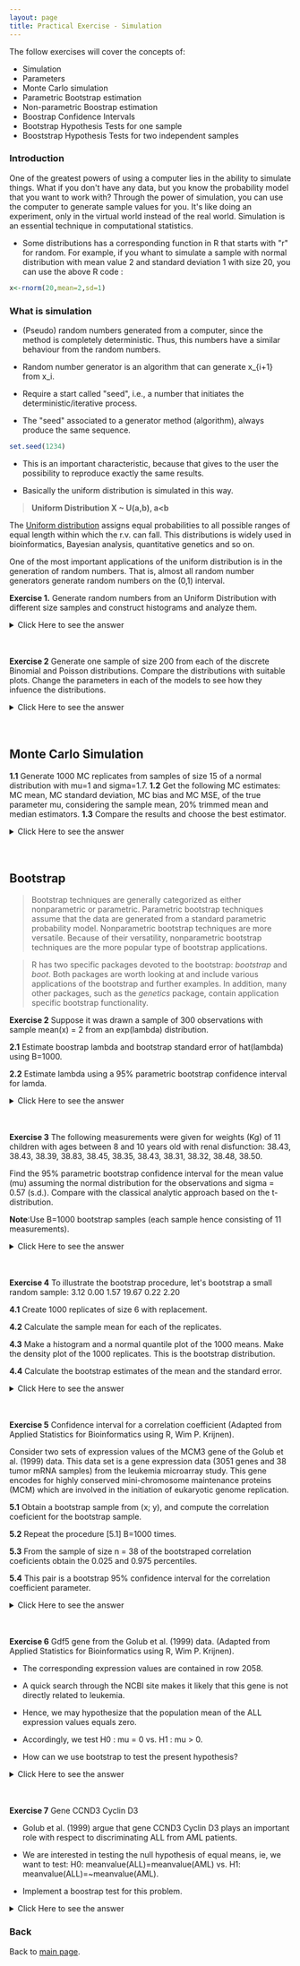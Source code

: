 ```yaml
---
layout: page
title: Practical Exercise - Simulation
---
```


The follow exercises will cover the concepts of:

* Simulation
* Parameters
* Monte Carlo simulation
* Parametric Bootstrap estimation
* Non-parametric Boostrap estimation
* Boostrap Confidence Intervals
* Bootstrap Hypothesis Tests for one sample
* Booststrap Hypothesis Tests for two independent samples

### Introduction

One of the greatest powers of using a computer lies in the ability to simulate things. What if you don't have any data, but you know the probability model that you want to work with? Through the power of simulation, you can use the computer to generate sample values for you. It's like doing an experiment, only in the virtual world instead of the real world. Simulation is an essential technique in computational statistics.


* Some distributions  has a corresponding function in R that starts with "r" for random. For example, if you whant to simulate a sample with normal distribution with mean value 2 and standard deviation 1 with size 20, you can use the above R code :



```r
x<-rnorm(20,mean=2,sd=1)
```




### What is simulation

* (Pseudo) random numbers generated from a computer, since
the method is completely deterministic. Thus, this numbers
have a similar behaviour from the random numbers.

* Random number generator is an algorithm that can generate x_{i+1} from x_i.

* Require a start called "seed", i.e., a number that initiates the
deterministic/iterative process.

* The "seed" associated to a generator method (algorithm),
always produce the same sequence.


```r
set.seed(1234)
```

* This is an important characteristic, because that gives to the
user the possibility to reproduce exactly the same results.


* Basically the uniform distribution is simulated in this way.



> **Uniform Distribution X ~ U(a,b), a<b**

The [Uniform distribution](https://en.wikipedia.org/wiki/Uniform_distribution_(continuous)) assigns equal probabilities to all possible ranges of equal length within which the r.v. can fall.
This distributions is widely used in bioinformatics, Bayesian analysis, quantitative genetics and so on.


One of the most important applications of the uniform distribution is in the generation of random numbers. That is, almost all random number generators generate random numbers on the (0,1) interval.

**Exercise 1.** Generate random numbers from an Uniform
Distribution  with different size samples and construct
histograms and analyze them.

<details><summary>Click Here to see the answer</summary><p>

```r
# Get a vector of 4 numbers
runif(4)  #by default is generated an uniform in (0,1)


# Get a vector of 3 numbers from 0 to 100
runif(3, min=0, max=100)


# Get 3 integers from 0 to 100
# Use max=101 because it will never actually equal 101
floor(runif(3, min=0, max=101))  

# This will do the same thing
sample(1:100, 3, replace=T)

# To generate integers WITHOUT replacement:
sample(1:100, 3, replace=F)


#comparison of several samples generated from U(0,1)

x<-runif(100)
y<-runif(200)
z<-runif(300)
k<-runif(400)
w<-runif(500)
j<-runif(600)

par(mfrow=c(3,2))

hist(x,main="n=100",prob=T,xlab="")
abline(h=1,col="red")
hist(y,main="n=200",prob=T,xlab="")
abline(h=1,col="red")
hist(z,main="n=300",prob=T,xlab="")
abline(h=1,col="red")



hist(k,main="n=400",prob=T,xlab="")
abline(h=1,col="red")
hist(w,main="n=500",prob=T,xlab="")
abline(h=1,col="red")
hist(y,main="n=600",prob=T,xlab="")
abline(h=1,col="red")
```

</p></details>
<br/>
<br/>

**Exercise 2** Generate one sample of size 200 from each of the discrete Binomial and Poisson distributions. Compare the distributions with suitable plots. Change the parameters in each of the models to see how they infuence the distributions.


<details><summary>Click Here to see the answer</summary><p>

```r
bin<-rbinom(200,20,0.5) # B(20,0.5)
pois<-rpois(200,2)      # P(2)
bin2<-rbinom(200,200,0.9) # B(20,0.9)
pois2<-rpois(200,30)      # P(30)


par(mfrow=c(2,2))
hist(bin, main="B(20,0.5)",col="blue",prob=T)
lines(density(bin),col="red")

hist(pois, main="P(2)",col="blue",prob=T)
lines(density(pois),col="red")

hist(bin2, main="B(200,0.9)",col="blue",prob=T)
lines(density(bin2),col="red")

hist(pois2, main="P(30)",col="blue",prob=T)
lines(density(pois2),col="red")
```
</p></details>
<br/>
<br/>


## Monte Carlo Simulation

**1.1**  Generate 1000 MC replicates from samples of size 15 of a normal distribution with mu=1 and sigma=1.7.
**1.2** Get the following MC estimates: MC mean, MC standard
deviation, MC bias and MC MSE, of the true parameter mu,
considering the sample mean, 20% trimmed mean and median
estimators.
**1.3** Compare the results and choose the best estimator.



<details><summary>Click Here to see the answer</summary><p>

```r
set.seed(3) #  is used to set the random number seed,
#  if we want the results reproducible we use
#  set.seed before generate the number

S <- 1000   #  number of MC simulations
n <- 15     #  sample dimension
mu <- 1     # true mean value
sigma <- sqrt(5/3) # standard deviation

out<-t(replicate(S,rnorm(n,mu,sigma))) # 1000 MC replicates
str(out)
class(out)
trimmean <- function(Y){mean(Y,0.2)} # function to calculate 20% trimmean

outsampmean <- apply(out,1,mean)   
outtrimmean <- apply(out,1,trimmean)
outmedian <- apply(out,1,median)
summary.sim <- data.frame(mean=outsampmean,trim=outtrimmean,
                          median=outmedian)

meanMC<-function(Y){   # MC mean estimate
  sum(Y)/length(Y)
}

MCbias<-function(Y,T){ # MC bias  T=true value of a parameter
  meanMC(Y)-T
}



#labels:
#mean=1,  20% trimmean=2,  median=3

MC_mean.1<-meanMC(outsampmean)
MC_mean.2<-meanMC(outtrimmean)
MC_mean.3<-meanMC(outmedian)

MCsd.1<-sd(outsampmean)
MCsd.2<-sd(outtrimmean)
MCsd.3<-sd(outmedian)


MCbias.1<-MCbias(outsampmean,1)
MCbias.2<-MCbias(outtrimmean,1)
MCbias.3<-MCbias(outmedian,1)

MC_MSE.1<-(MCsd.1)^2-(MCbias.1)^2
MC_MSE.2<-(MCsd.2)^2-(MCbias.2)^2
MC_MSE.3<-(MCsd.3)^2-(MCbias.3)^2

results<-matrix(c(1,1,1,1000,1000,1000,MC_mean.1,MC_mean.2,MC_mean.3,
                  MCsd.1,MCsd.2,MCsd.3,MCbias.1,MCbias.2,MCbias.3,MC_MSE.1,MC_MSE.2,MC_MSE.3),
                ncol=3,byrow=T,dimnames=list(c("True value","# replicates","MC mean","MC sd","MC bias","MC MSE"),
                                             c("Sample mean","Trimmed mean","Median")))

print(round(results,3))
```


</p></details>
<br/>
<br/>

## **Bootstrap**


>Bootstrap techniques are generally categorized as either nonparametric or parametric. Parametric bootstrap techniques assume that the data are generated
from a standard parametric probability model. Nonparametric bootstrap techniques are more versatile. Because of their versatility, nonparametric bootstrap techniques are the more popular type of bootstrap applications.

>R has two specific packages devoted to the bootstrap: _bootstrap_ and _boot_.
Both packages are worth looking at and include various applications of the
bootstrap and further examples. In addition, many other packages, such as the _genetics_ package, contain application specific bootstrap functionality.


**Exercise 2** Suppose it was drawn a sample of 300 observations with sample mean(x) = 2 from an exp(lambda) distribution.

**2.1** Estimate boostrap lambda and bootstrap standard error of hat(lambda) using B=1000.


**2.2** Estimate lambda using a 95%
parametric bootstrap confidence interval for lamda.

<details><summary>Click Here to see the answer</summary><p>

```r
# 95% CI for exponential parameter lambda
# Given 300 data points with mean 2.
# Assume the data is exp(lambda)

# We are given the number of data points and mean
n<-300  
xbar<-2  


# The MLE for lambda is 1/xbar  
lambda_hat<-1/xbar


# Generate the bootstrap samples
# Each column is one bootstrap sample (of 300 resampled values)
nboot = 1000
# Here's the key difference with the empirical
# bootstrap. We draw the bootstrap sample from Exponential(hat lambda)

x<-rexp(n*nboot,lambda_hat)
bootstrap_sample<-matrix(x, nrow=n, ncol=nboot)  

# Compute the bootstrap lambda star
lambda_star = 1./colMeans(bootstrap_sample)

#2.1 Boostrap estimation of lambda
mean_lambda<-mean(lambda_star)
cat(mean_lambda)

# Boostrap estimation of the standard error of lambda hat

num<-NULL
i<-1
for (i in 1:1000){
  num[i]<-(lambda_star[i]-mean_lambda)^2
}

se.B.lambda<-sqrt(sum(num)/1000)

cat(se.B.lambda)

# 2.2 Find the .025 and .975 quantile for delta star
d = quantile(lambda_star, c(.025,.975))  

cat(d)
```

</p></details>
<br/>
<br/>

**Exercise 3** The following measurements were given for weights (Kg) of 11 children with ages between 8 and 10 years old with renal disfunction: 38.43, 38.43, 38.39, 38.83, 38.45, 38.35, 38.43, 38.31, 38.32, 38.48, 38.50.


Find the 95% parametric bootstrap confidence interval for the mean value (mu) assuming the normal distribution for the observations and sigma = 0.57 (s.d.). Compare with the classical analytic approach based on the t-distribution.

**Note**:Use B=1000 bootstrap samples (each sample hence consisting
of 11 measurements).

<details><summary>Click Here to see the answer</summary><p>

```r

x<-c(38.43, 38.43, 38.39, 38.83, 38.45, 38.35, 38.43, 38.31, 38.32, 38.48, 38.50)

xbar<-mean(x)
sd<-0.57
nx<-11
B<-1000

boot_sample<-replicate(B,rnorm(nx,xbar,sd))
dim(boot_sample)
str(boot_sample)
boot_sample[,1]  # 1st bootsample
mean(boot_sample[,1]) # 1st mean
boot_means<-apply(boot_sample,2,mean)
length(boot_means)

ci_mu<-quantile(boot_means,c(0.025,0.975))
print(ci_mu)

hist(boot_means, col="blue", nclass=30)
```

```r
# Classical parametric CI
hist(x)
```

```r
plot(density(x))
```

```r
shapiro.test(x)
t.test(x)
```
</p></details>
<br/>
<br/>

**Exercise 4** To illustrate the bootstrap procedure, let's bootstrap a small random sample:
3.12 0.00 1.57 19.67 0.22 2.20

**4.1** Create 1000 replicates of size 6 with replacement.

**4.2** Calculate the sample mean for each of the replicates.

**4.3** Make a histogram and a normal quantile plot of the 1000 means. Make the density plot of the 1000 replicates. This is the bootstrap distribution.

**4.4** Calculate the bootstrap estimates of the mean and the standard error.


<details><summary>Click Here to see the answer</summary><p>

```r
set.seed(1234)
x<-c(3.12,0.00,1.57,19.67, 0.22, 2.20)

x.star<-matrix(NA,1000,6)
i<-1
for (i in 1:1000){
  x.star[i,]<-sample(x,length(x),replace=T)
}

class(x.star)
dim(x.star)

mean.1000<-apply(x.star,1,mean)

meanB<-mean(mean.1000)  #bootstrap estimate of the mean

biasB<-meanB-mean(x)   #bias

hist(mean.1000)
```
f```r
qqnorm(mean.1000)
```

```r
num<-NULL
i<-1
for (i in 1:1000){
  num[i]<-(mean.1000[i]-meanB)^2
}

se.B<-sqrt(sum(num)/999)


#------------  95% confidence interval for mean

CI<-quantile(mean.1000,c(0.025,0.975))

#using boot package

library(boot)

#we need a function of the parameter that we whant to estimate
#second argument "indeices" is the indices of the observations for bootstrap sample

my.mean = function(x, indices){
  return( mean( x[indices] ) )
}

data.boot<-boot(x,my.mean,1000)
mode(data.boot)
str(data.boot)
ci.boots<-boot.ci(data.boot,0.95,type="perc")
print(ci.boots)
```

</p></details>
<br/>
<br/>

**Exercise 5** Confidence interval for a correlation coefficient (Adapted from Applied Statistics for Bioinformatics using R, Wim P. Krijnen).

Consider two sets of expression values of the MCM3 gene of the Golub et al. (1999) data. This data set is a gene expression data (3051 genes and 38 tumor mRNA samples) from the leukemia microarray study. This gene encodes for highly conserved mini-chromosome maintenance proteins (MCM) which are involved in the initiation of eukaryotic genome replication.



**5.1** Obtain a bootstrap sample from (x; y), and compute the correlation coeficient for the bootstrap sample.

**5.2** Repeat the procedure [5.1] B=1000 times.

**5.3** From the sample of size n = 38 of the bootstraped correlation coeficients obtain the 0.025 and 0.975 percentiles.

**5.4** This pair is a bootstrap 95% confidence interval for the correlation coefficient parameter.

<details><summary>Click Here to see the answer</summary><p>

```r
source("https://bioconductor.org/biocLite.R")
biocLite("multtest")

library(multtest);
data(golub)
x <- golub[2289,];
y <- golub[2430,]
cor(x,y)

xy<-matrix(c(x,y),ncol=2) #matrix containig the data

B <- 1000 #number of bootstrap samples
cor.star <- 0 #matrix containing correlation coefficients
for (i in 1:B){
  z<-sample(1:nrow(xy),replace=TRUE)
  cor.star[i] <- cor(xy[z,1],xy[z,2])
}

mean(cor.star) #bootstrap estimate of the correlation coefficient

plot(density(cor.star)) #bootstrap sampling distribution

quantile(cor.star,c(0.025,0.975))#bootstrap 95% confidence interval

#parametric approach

install.packages("psychometric") # install package with function
library(psychometric) # load package with function

# The following command calculates lower and upper
# 95% confidence intervals (level)
# sample size (n) is

CIr(r=cor(x,y), n = 38, level = .95)



```

</p></details>
<br/>
<br/>

**Exercise 6** Gdf5 gene from the Golub et al. (1999) data.
(Adapted from Applied Statistics for Bioinformatics using R, Wim P. Krijnen).

+ The corresponding expression values are contained in row 2058.

+ A quick search through the NCBI site makes it likely that this
gene is not directly related to leukemia.

+ Hence, we may hypothesize that the population mean of the
ALL expression values equals zero.

+ Accordingly, we test H0 : mu = 0 vs. H1 : mu > 0.

+ How can we use bootstrap to test the present hypothesis?

<details><summary>Click Here to see the answer</summary><p>

  ```r
library(multtest)
data(golub)
?golub
#golub.cl is a numeric vector indicating the tumor class,
#27 acute lymphoblastic leukemia (ALL) cases (code 0)
#and 11 acute myeloid leukemia (AML) cases (code 1).

gol.fac <- factor(golub.cl,levels=0:1, labels= c("ALL","AML"))

x <- golub[2058,golub.cl==0] # getting ALL expression levels


#non-parametric approach:bootstrap
n<-length(x)
mu0<-0

t.obs<-(mean(x)-mu0)*sqrt(n)/sd(x)
t.obs

z<-x-mean(x)+mu0
z
hist(z)


m <- 10000

t.star <- 0
for(j in 1:m)
{
  z.star <- sample(z,n,replace=T)
  t.star[j] <- (mean(z.star)-mu0)*sqrt(n)/sd(z.star)
}

p<-length(t.star[t.star>t.obs])/m  # one-sided
p


#parametric approach: t-test

hist(x,probability=T)
lines(density(x))
shapiro.test(x)  #normality test
t.test(x,alternative = "greater",mu = 0)

  ```


 </p></details>
<br/>
<br/>

**Exercise 7** Gene CCND3 Cyclin D3


+ Golub et al. (1999) argue that gene CCND3 Cyclin D3 plays an important role with respect to discriminating ALL from AML patients.

+ We are interested in testing the null hypothesis of equal means, ie, we want to test: H0: meanvalue(ALL)=meanvalue(AML)  vs. H1: meanvalue(ALL)=~meanvalue(AML).

+ Implement a boostrap test for this problem.


<details><summary>Click Here to see the answer</summary><p>

```r
golub.cl
x1<-golub[1042,golub.cl==0]
x2<-golub[1042,golub.cl==1]


plot(density(x1),xlim=c(-2,3))  #empirical densities
lines(density(x2),col=2)
legend(-1,0.6,legend=c("ALL","AML"),col=1:2,lty=1)

n1<-length(x1)
n2<-length(x2)
xb1<-mean(x1)
xb2<-mean(x2)
vb1<-var(x1)
vb2<-var(x2)
t.obs<-(xb1-xb2)/sqrt(vb1/n1+vb2/n2)
t.obs
xb<-mean(c(x1,x2)) #combined mean of the two samples
z1<-x1-xb1+xb
z2<-x2-xb2+xb
mean(z1)
mean(z2)
xb
t.star<-0
B<-1000
for(i in 1:B){
  z1.star<-sample(z1,n1,replace=T)
  z2.star<-sample(z2,n2,replace=T)
  zb1<-mean(z1.star)
  zb2<-mean(z2.star)
  vz1<-var(z1.star)
  vz2<-var(z2.star)
  t.star[i]<-(zb1-zb2)/sqrt(vz1/n1+vz2/n2)
}
pvalue<-(sum(abs(t.star)>abs(t.obs))/B)
pvalue

#parametric approach
shapiro.test(x1)
shapiro.test(x2)
var.test(x1,x2)
test<-t.test(golub[1042,] ~ golub.cl, var.equal=T,alternative="two.sided")
test

```

</p></details>

### Back

Back to [main page]((../../index.md)).
